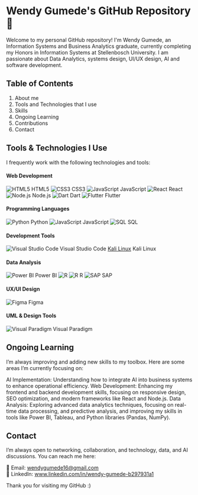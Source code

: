 # Wendy Gumede's GitHub Repository 👋


Welcome to my personal GitHub repository! I'm Wendy Gumede, an Information Systems and Business Analytics graduate, currently completing my Honors in Information Systems at Stellenbosch University. I am passionate about Data Analytics, systems design, UI/UX design, AI and software development.

## Table of Contents
<ol>
<li> About me </li>
<li>Tools and Technologies that I use</li>
<li>Skills </li>
<li>Ongoing Learning </li>
<li>Contributions </li>
<li>Contact </li>
</ol>


## Tools & Technologies I Use

I frequently work with the following technologies and tools:

#### Web Development
![HTML5](https://img.icons8.com/color/48/000000/html-5.png) HTML5   ![CSS3](https://img.icons8.com/color/48/000000/css3.png) CSS3  ![JavaScript](https://img.icons8.com/color/48/000000/javascript--v1.png) JavaScript  ![React](https://img.icons8.com/officel/40/000000/react.png) React  ![Node.js](https://img.icons8.com/color/48/000000/nodejs.png) Node.js  ![Dart](https://img.icons8.com/color/48/000000/dart.png) Dart   ![Flutter](https://img.icons8.com/color/48/000000/flutter.png) Flutter 

#### Programming Languages
![Python](https://img.icons8.com/color/48/000000/python.png) Python  ![JavaScript](https://img.icons8.com/color/48/000000/javascript--v1.png) JavaScript  ![SQL](https://img.icons8.com/ios-filled/50/000000/sql.png) SQL

#### Development Tools
![Visual Studio Code](https://img.icons8.com/color/48/000000/visual-studio-code-2019.png) Visual Studio Code [Kali Linux](https://img.icons8.com/color/48/000000/linux.png) Kali Linux

#### Data Analysis
![Power BI](https://img.icons8.com/color/48/000000/power-bi.png) Power BI ![R](https://img.icons8.com/color/48/000000/r-project.png) 
![R](https://img.icons8.com/color/48/000000/r-project.png) R  ![SAP](https://img.icons8.com/officel/40/000000/sap.png) SAP  

#### UX/UI Design
![Figma](https://img.icons8.com/color/48/000000/figma.png) Figma

#### UML & Design Tools
![Visual Paradigm](https://img.icons8.com/color/48/000000/visual-paradigm.png) Visual Paradigm  

## Ongoing Learning
I’m always improving and adding new skills to my toolbox. Here are some areas I’m currently focusing on:

AI Implementation: Understanding how to integrate AI into business systems to enhance operational efficiency.
Web Development: Enhancing my frontend and backend development skills, focusing on responsive design, SEO optimization, and modern frameworks like React and Node.js.
Data Analysis: Exploring advanced data analytics techniques, focusing on real-time data processing, and predictive analysis, and improving my skills in tools like Power BI, Tableau, and Python libraries (Pandas, NumPy).

## Contact
I’m always open to networking, collaboration, and technology, data, and AI discussions. You can reach me here:

📧 Email: wendygumede16@gmail.com <br>
💼 LinkedIn: www.linkedin.com/in/wendy-gumede-b297931a1

Thank you for visiting my GitHub :)

